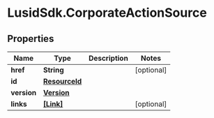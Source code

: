 # LusidSdk.CorporateActionSource

## Properties
Name | Type | Description | Notes
------------ | ------------- | ------------- | -------------
**href** | **String** |  | [optional] 
**id** | [**ResourceId**](ResourceId.md) |  | 
**version** | [**Version**](Version.md) |  | 
**links** | [**[Link]**](Link.md) |  | [optional] 


